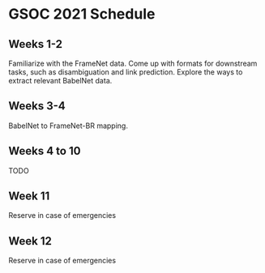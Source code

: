 # GSOC 2021 Schedule

## Weeks 1-2
Familiarize with the FrameNet data. Come up with formats for downstream tasks, such as disambiguation and link prediction. Explore the ways
to extract relevant BabelNet data.

## Weeks 3-4
BabelNet to FrameNet-BR mapping.

## Weeks 4 to 10
TODO

## Week 11
Reserve in case of emergencies

## Week 12
Reserve in case of emergencies

